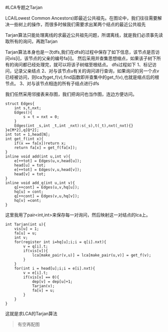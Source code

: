 #LCA专题之Tarjan

LCA(Lowest Common Ancestors)即最近公共祖先。在图论中，我们往往需要解决一些树上的操作，而很多时候我们需要求出某两个结点的最近公共祖先

Tarjan算法只能处理离线的求最近公共祖先问题，所谓离线，就是我们必须事先读取所有的询问，再跑Tarjan

Tarjan算法本身也是一次dfs,我们在dfs的过程中保存了如下信息，该节点是否访问vis[i]，该节点的父亲的编号fa[i]。
然后采用并查集思想缩点，如果该子树下所有的询问都已经处理完，就可以将该子树缩至根结点。
dfs过程如下
1、标记访问，记录父亲结点
2、对与该节点u有关的询问进行查询，如果询问的另一个点v已经被访问，则lca为get_f(v),find函数即并查集中的get_f(v),也就是缩点后的根节点。
3、对与该节点相连的所有子结点进行dfs



我们任然采用邻接表来存图，我们把询问也当作图，连边方便访问。
>
	struct Edges{
		int s,t,nxt;
		Edges(){
			s = t = nxt = 0;
		}
		Edges(int _s,int _t,int _nxt):s(_s),t(_t),nxt(_nxt){}
	}e[M*2],q[Q*2];
	int tot = 1,head[N];
	int get_f(int x){
		if(x == fa[x])return x;
		return fa[x] = get_f(fa[x]);
	}
	inline void add(int u,int v){
		e[++tot] = Edges(u,v,head[u]);
		head[u] = tot;
		e[++tot] = Edges(v,u,head[v]);
		head[v] = tot;
	}
	inline void add_q(int u,int v){
		q[++cont] = Edges(u,v,hq[u]);
		hq[u] = cont;
		q[++cont] = Edges(v,u,hq[v]);
		hq[v] =cont;
	}

这里我用了pair<int,int>来保存每一对询问，然后映射这一对结点的lca上。
>
	int Tarjan(int u){
		vis[u] = 1;
		fa[u] = u;
		int v;
		for(register int i=hq[u];i;i = q[i].nxt){
			v = q[i].t;
			if(vis[v]){
				lca[make_pair(v,u)] = lca[make_pair(u,v)] = get_f(v);	 
			}
		}
		for(int i = head[u];i;i = e[i].nxt){
			v = e[i].t;
			if(vis[v] == 0){
				dep[v] = dep[u]+1;
				Tarjan(v);
				fa[v] = u;
			}
		} 
	}

这就是求LCA的Tarjan算法

>有空再配图